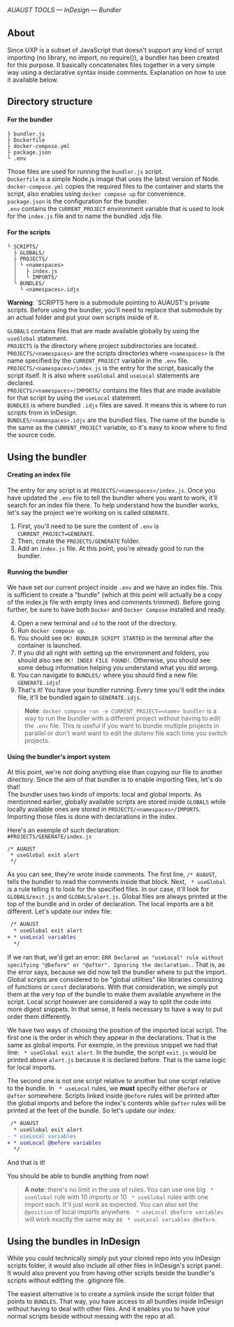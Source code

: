 ###### AUAUST TOOLS — InDesign — Bundler

## About

Since UXP is a subset of JavaScript that doesn't support any kind of script importing (no library, no import, no require()), a bundler has been created for this purpose.
It basically concatenates files together in a very simple way using a declarative syntax inside comments. Explanation on how to use it available below.

## Directory structure

#### For the bundler

```
├ bundler.js
├ Dockerfile
├ docker-compose.yml
├ package.json
└ .env
```

Those files are used for running the `bundler.js` script.  
`Dockerfile` is a simple Node.js image that uses the latest version of Node.  
`docker-compose.yml` copies the required files to the container and starts the script, also enables using `docker compose up` for convenience.  
`package.json` is the configuration for the bundler.  
`.env` contains the `CURRENT_PROJECT` environment variable that is used to look for the `index.js` file and to name the bundled .idjs file.

#### For the scripts

```
└ SCRIPTS/
  ├ GLOBALS/
  ├ PROJECTS/
  │ └ <namespaces>
  │   ├ index.js
  │   └ IMPORTS/
  └ BUNDLES/
    └ <namespaces>.idjs
```

**Warning**: `SCRIPTS here is a submodule pointing to AUAUST's private scripts. Before using the bundler, you'll need to replace that submodule by an actual folder and put your own scripts inside of it.

`GLOBALS` contains files that are made available globally by using the `useGlobal` statement.  
`PROJECTS` is the directory where project subdirectories are located.  
`PROJECTS/<namespaces>` are the scripts directories where `<namespaces>` is the name specified by the `CURRENT_PROJECT` variable in the `.env` file.  
`PROJECTS/<namespaces>/index.js` is the entry for the script, basically the script itself. It is also where `useGlobal` and `useLocal` statements are declared.  
`PROJECTS/<namespaces>/IMPORTS/` contains the files that are made available for that script by using the `useLocal` statement.  
`BUNDLES` is where bundled `.idjs` files are saved. It means this is where to run scripts from in InDesign.  
`BUNDLES/<namespaces>.idjs` are the bundled files. The name of the bundle is the same as the `CURRENT_PROJECT` variable, so it's easy to know where to find the source code.

## Using the bundler

#### Creating an index file

The entry for any script is at `PROJECTS/<namespaces>/index.js`. Once you have updated the `.env` file to tell the bundler where you want to work, it'll search for an index file there. To help understand how the bundler works, let's say the project we're working on is called `GENERATE`.

1. First, you'll need to be sure the content of `.env` is `CURRENT_PROJECT=GENERATE`.
2. Then, create the `PROJECTS/GENERATE` folder.
3. Add an `index.js` file. At this point, you're already good to run the bundler.

#### Running the bundler

We have set our current project inside `.env` and we have an index file. This is sufficient to create a "bundle" (which at this point will actually be a copy of the index.js file with empty lines and comments trimmed).
Before going further, be sure to have both `Docker` and `Docker Compose` installed and ready.

4. Open a new terminal and `cd` to the root of the directory.
5. Run `docker compose up`.
6. You should see `OK! BUNDLER SCRIPT STARTED` in the terminal after the container is launched.
7. If you did all right with setting up the environment and folders, you should also see `OK! INDEX FILE FOUND!`. Otherwise, you should see some debug information helping you understand what you did wrong.
8. You can navigate to `BUNDLES/` where you should find a new file: `GENERATE.idjs`!
9. That's it! You have your bundler running. Every time you'll edit the index file, it'll be bundled again to `GENERATE.idjs`.

> **Note**: `docker compose run -e CURRENT_PROJECT=<name> bundler` is a way to run the bundler with a different project without having to edit the `.env` file. This is useful if you want to bundle multiple projects in parallel or don't want want to edit the dotenv file each time you switch projects.

#### Using the bundler's import system

At this point, we're not doing anything else than copying our file to another directory. Since the aim of that bundler is to enable importing files, let's do that!  
The bundler uses two kinds of imports: local and global imports. As mentionned earlier, globally available scripts are stored inside `GLOBALS` while locally available ones are stored in `PROJECTS/<namespaces>/IMPORTS`. Importing those files is done with declarations in the index.

Here's an exemple of such declaration:  
`#PROJECTS/GENERATE/index.js`

```
/* AUAUST
 * useGlobal exit alert
 */
```

As you can see, they're wrote inside comments. The first line, `/* AUAUST`, tells the bundler to read the comments inside that block.
Next, ` * useGlobal` is a rule telling it to look for the specified files. In our case, it'll look for `GLOBALS/exit.js` and `GLOBALS/alert.js`. Global files are always printed at the top of the bundle and in order of declaration. The local imports are a bit different. Let's update our index file:

```diff
 /* AUAUST
  * useGlobal exit alert
+ * useLocal variables
  */
```

If we ran that, we'd get an error: `ERR Declared an "useLocal" rule without specifying "@before" or "@after". Ignoring the declaration.`. That is, as the error says, because we did now tell the bundler where to put the import. Global scripts are considered to be "global utilities" like libraries consisting of functions or `const` declarations. With that consideration, we simply put them at the very top of the bundle to make them available anywhere in the script. Local script however are considered a way to split the code into more digest snippets. In that sense, it feels necessary to have a way to put order them differently.

We have two ways of choosing the position of the imported local script. The first one is the order in which they appear in the declarations. That is the same as global imports. For exemple, in the previous snippet we had that line: ` * useGlobal exit alert`. In the bundle, the script `exit.js` would be printed above `alert.js` because it is declared before. That is the same logic for local imports.

The second one is not one script relative to another but one script relative to the bundle. In ` * useLocal` rules, we **must** specify either `@before` or `@after` somewhere. Scripts linked inside `@before` rules will be printed after the global imports and before the index's contents while `@after` rules will be printed at the feet of the bundle. So let's update our index:

```diff
 /* AUAUST
  * useGlobal exit alert
- * useLocal variables
+ * useLocal @before variables
  */
```

And that is it!

You should be able to bundle anything from now!

> **A note**: there's no limit in the use of rules. You can use one big ` * useGlobal` rule with 10 imports or 10 ` * useGlobal` rules with one import each. It'll just work as expected. You can also set the `@position` of local imports anywhere. ` * useLocal @before variables` will work exactly the same way as ` * useLocal variables @before`.

## Using the bundles in InDesign

While you could technically simply put your cloned repo into you InDesign scripts folder, it would also include all other files in InDesign's script panel. It would also prevent you from having other scripts beside the bundler's scripts without editting the .gitignore file.

The easiest alternative is to create a symlink inside the script folder that points to `BUNDLES`. That way, you have access to all bundles inside InDesign without having to deal with other files. And it enables you to have your normal scripts beside without messing with the repo at all.
